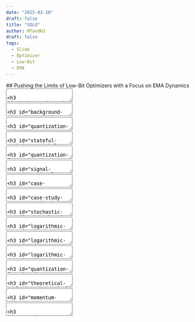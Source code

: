 ```yaml
---
date: "2025-03-10"
draft: false
title: "SOLO"
author: MTandHJ
draft: false
tags:
  - Slide
  - Optimizer
  - Low-Bit
  - EMA
---
```


<section data-markdown>
## Pushing the Limits of Low-Bit Optimizers with a Focus on EMA Dynamics
</section>

<section data-markdown>
<textarea data-template>

### Background

- 模型大小飞速增加 vs. 硬件价格居高不下

<div class="slide-img">
  <img src="https://raw.githubusercontent.com/MTandHJ/blog_source/master/images/20250312203012.png" alt="Image" style="max-width: 65%; height: auto; margin: 0 auto;">
</div>

- 解决方案: 
  - MoE, LoRA; ZeRO, FDSP; 
  - Network Quantization; <span style="color: red;">Lightweight Optimizers</span>

</textarea>
</section>


<section data-markdown>
<textarea data-template>

### Background
  
- Optimizer States (2x model size):

  $$
  m_{t+1} \leftarrow \beta_1 \cdot m_t + (1 - \beta_1) \cdot g, \\
  v_{t+1} \leftarrow \beta_2 \cdot v_t + (1 - \beta_2) \cdot g^2.
  $$

- DeepSeek-v3 训练框架: $g \overset{\text{BF16}}{\rightarrow} m, v \overset{\text{FP32}}{\rightarrow} \theta$

<div class="slide-img">
  <img src="https://raw.githubusercontent.com/MTandHJ/blog_source/master/images/20250312204230.png" alt="Image" style="max-width: 80%; height: auto;margin: 0 auto;">
</div>

</textarea>
</section>

<section data-markdown>
<textarea data-template>

### Quantization and Dequantization
  
- Quantization:

  $$
  q = Q(x) := \mathop{\text{argmin}} \limits_{k=0}^{2^b - 1} \big|\frac{x}{\Delta} - \iota_k \big|.
  $$

<div class="slide-img">
  <img src="https://raw.githubusercontent.com/MTandHJ/blog_source/master/images/20250312205652.png" alt="Image" style="max-width: 80%; height: auto;margin: 0 auto;">
</div>

- Dequantization:

  $$
  \tilde{x} = Q^{\dagger}(q) := \iota_{q} \cdot \Delta.
  $$
</textarea>
</section>

<section data-markdown>
<textarea data-template>

### <u>S</u>tateful <u>O</u>ptimizers with <u>LO</u>w-Bit States

- Low-Bitwidth EMA update:

$$
\begin{array}{rl}
  \text{Dequantization:  }  & \tilde{x}_t = Q^{\dagger}(q_t) = \iota_{q_t} \cdot \Delta_t, \\
  \text{EMA update:  } & \hat{x}_{t+1} \leftarrow \beta \cdot \tilde{x}_t + (1 - \beta) \cdot z_{t + 1}, \\
  \text{Quantization:  } & q_{t+1} = Q(\hat{x}_{t+1}).
\end{array}
$$


<div class="slide-ref">
    <div style="width: 100px; height: 1px; background: black; margin-bottom: 5px;"></div>
    <p style="margin: 2px 0;">Dettmers T., et al. 8-bit Optimizers via Block-wise Quantization. ICLR, 2022.</p>
    <p style="margin: 2px 0;">Li B., et al. Memory Efficient Optimizers with 4-bit States. NeurIPS, 2023.</p>
</div>

</textarea>
</section>


<section data-markdown>
<textarea data-template>

### Quantization for Unsigned EMA Update

- *Signal Swamping*

<div style="text-align: center; margin-top: 50px; margin-bottom: -80px; padding: 0">
  <img src="https://raw.githubusercontent.com/MTandHJ/blog_source/master/images/20250312211840.png" alt="Image" style="max-width: 80%; height: auto;margin: 0 auto;">
</div>


<div class="slide-ref">
  <div style="width: 100px; height: 1px; background: black; margin-bottom: 5px;"></div>
  <p style="margin: 2px 0;">Higham N. J. The Accuracy of Floating Point Summation. SIAM Journal on Scientific Computing, 1993.</p>
</div>

</textarea>
</section>



<section data-markdown>
<textarea data-template>

### Signal Swamping

- 总结

<div class="slide-img">
  <img src="https://raw.githubusercontent.com/MTandHJ/blog_source/master/images/20250312212039.png" alt="Image" style="max-width: 80%; height: auto;margin: 0 auto;">
</div>

</textarea>
</section>



<section data-markdown>
<textarea data-template>

### Case Study

<div class="slide-cols">



<div class="slide-col-6">

<div class="slide-img">
  <img src="https://raw.githubusercontent.com/MTandHJ/blog_source/master/images/20250312212821.png" alt="Image" style="max-width: 90%; height: auto;margin: 0 auto;">
</div>

</div>

<div class="slide-col-4">

- 满足一定情况:
  - Linear 下全部不更新
  - DE 下部分更新

- $\beta \ge \cdots$ 条件很容易满足

</div>

</div>

</textarea>
</section>



<section data-markdown>
<textarea data-template>

### Case Study

<div class="slide-cols">

<div class="slide-col-4">

- $X \in \mathbb{R}^{1000}$
- $Z \sim \mathcal{U}[0, 1]$

- 理想的值: 0.5


</div>


<div class="slide-col-6">

<div class="slide-img">
  <img src="https://raw.githubusercontent.com/MTandHJ/blog_source/master/images/20250312213810.png" alt="Image" style="max-width: 80%; height: auto;margin: 0 auto;">
</div>

</div>

</div>

</textarea>
</section>


<section data-markdown>
<textarea data-template>

### Stochastic Rounding

- 假设 $\iota_{k-1} \le x / \Delta \le \iota_k$:

  $$
  Q_{sr}(x) :=
  \left \{
      \begin{array}{ll}
          k-1 & w.p. \quad \frac{\iota_k - x / \Delta}{ \iota_k - \iota_{k-1}}, \\
          k & w.p. \quad \frac{x / \Delta - \iota_{k-1}}{ \iota_k - \iota_{k-1}}.
      \end{array}
  \right .
  $$

- High variance:

<div class="slide-img">
  <img src="https://raw.githubusercontent.com/MTandHJ/blog_source/master/images/20250313112908.png" alt="Image" style="max-width: 80%; height: auto;margin: 0 auto;">
</div>

</textarea>
</section>


<section data-markdown>
<textarea data-template>

### Logarithmic Quantization

$$
\begin{array}{ll}
Q(x) 
&=\text{Clip}(\lfloor \log_{\alpha} \frac{x}{\Delta} + \xi \rceil; 0, 2^b - 1) \\
&\approx \mathop{argmin} \limits_{k=0}^{2^b - 1} \big|\frac{x}{\Delta} \cdot \alpha^\xi - \iota_k \big|,
\end{array}
$$

- 3bit quantization anchors:

<div class="slide-img">
  <img src="https://raw.githubusercontent.com/MTandHJ/blog_source/master/images/20250313113440.png" alt="Image" style="max-width: 80%; height: auto;margin: 0 auto;">
</div>

</textarea>
</section>

<section data-markdown>
<textarea data-template>

### Logarithmic Quantization

- 2-bit quantization illustration

<div class="slide-img">
  <img src="https://raw.githubusercontent.com/MTandHJ/blog_source/master/images/20250313113535.png" alt="Image" style="max-width: 80%; height: auto;margin: 0 auto;">
</div>

</textarea>
</section>


<section data-markdown>
<textarea data-template>

### Logarithmic Quantization

- Easy to implement

- State Decay Alignment

<div class="slide-img">
  <img src="https://raw.githubusercontent.com/MTandHJ/blog_source/master/images/20250313115306.png" alt="Image" style="max-width: 80%; height: auto;margin: 0 auto;">
</div>

</textarea>
</section>


<section data-markdown>
<textarea data-template>

### Quantization for Signed EMA Update

**X** Singal Swamping

**✓** Sign representation

**✓** Descent direction

<div class="slide-img">
  <img src="https://raw.githubusercontent.com/MTandHJ/blog_source/master/images/20250314115701.png" alt="Image" style="max-width: 80%; height: auto;margin: 0 auto;">
</div>

</textarea>
</section>

<section data-markdown>
<textarea data-template>

### Theoretical Analysis

<div class="slide-cols">

<div class="slide-col-6">
<div class="slide-img">
  <img src="https://raw.githubusercontent.com/MTandHJ/blog_source/master/images/20250314115959.png" alt="Image" style="max-width: 95%; height: auto;margin: 0 auto;">
</div>
</div>

<div class="slide-col-4">

-> <span style="color: red">Low bitwidth</span> or <span style="color: red">$\beta \uparrow$ </span>

-> Quantization errors <span style="color: red">$\uparrow$</span>

-> gradient variance <span style="color: red"> $\uparrow$ </span>

-> <span style="color: red"> bad </span> convergence

</div>

</div>


</textarea>
</section>


<section data-markdown>
<textarea data-template>

### Momentum Adjustment

- 方差控制, 给定 $b$ bitwidth 要求选择 $\beta'$ 满足:

$$
  \frac{\beta'}{1 - \beta'} r_{\text{median}}(b')
  \le \frac{\beta}{1 - \beta} r_{\text{median}}(b).
$$

- 查表:

<div class="slide-img">
  <img src="https://raw.githubusercontent.com/MTandHJ/blog_source/master/images/20250314121510.png" alt="Image" style="max-width: 95%; height: auto;margin: 0 auto;">
</div>

</textarea>
</section>


<section data-markdown>
<textarea data-template>

### Experiments

<div class="slide-img">
  <img src="https://raw.githubusercontent.com/MTandHJ/blog_source/master/images/20250314205532.png" alt="Image" style="max-width: 95%; height: auto;margin: 0 auto;">
</div>

</textarea>
</section>


